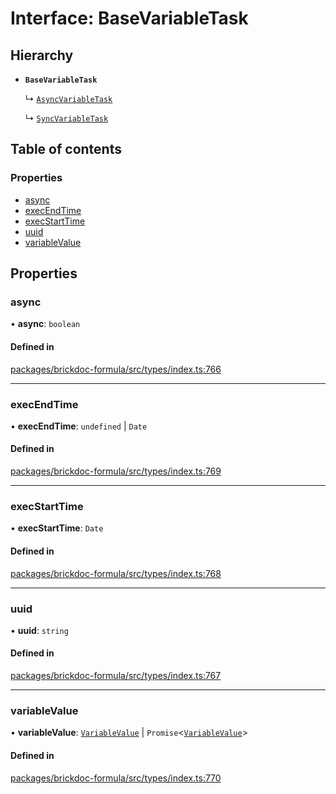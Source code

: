# Interface: BaseVariableTask

## Hierarchy

- **`BaseVariableTask`**

  ↳ [`AsyncVariableTask`](AsyncVariableTask.md)

  ↳ [`SyncVariableTask`](SyncVariableTask.md)

## Table of contents

### Properties

- [async](BaseVariableTask.md#async)
- [execEndTime](BaseVariableTask.md#execendtime)
- [execStartTime](BaseVariableTask.md#execstarttime)
- [uuid](BaseVariableTask.md#uuid)
- [variableValue](BaseVariableTask.md#variablevalue)

## Properties

### <a id="async" name="async"></a> async

• **async**: `boolean`

#### Defined in

[packages/brickdoc-formula/src/types/index.ts:766](https://github.com/brickdoc/brickdoc/blob/main/packages/brickdoc-formula/src/types/index.ts#L766)

___

### <a id="execendtime" name="execendtime"></a> execEndTime

• **execEndTime**: `undefined` \| `Date`

#### Defined in

[packages/brickdoc-formula/src/types/index.ts:769](https://github.com/brickdoc/brickdoc/blob/main/packages/brickdoc-formula/src/types/index.ts#L769)

___

### <a id="execstarttime" name="execstarttime"></a> execStartTime

• **execStartTime**: `Date`

#### Defined in

[packages/brickdoc-formula/src/types/index.ts:768](https://github.com/brickdoc/brickdoc/blob/main/packages/brickdoc-formula/src/types/index.ts#L768)

___

### <a id="uuid" name="uuid"></a> uuid

• **uuid**: `string`

#### Defined in

[packages/brickdoc-formula/src/types/index.ts:767](https://github.com/brickdoc/brickdoc/blob/main/packages/brickdoc-formula/src/types/index.ts#L767)

___

### <a id="variablevalue" name="variablevalue"></a> variableValue

• **variableValue**: [`VariableValue`](../README.md#variablevalue) \| `Promise`<[`VariableValue`](../README.md#variablevalue)\>

#### Defined in

[packages/brickdoc-formula/src/types/index.ts:770](https://github.com/brickdoc/brickdoc/blob/main/packages/brickdoc-formula/src/types/index.ts#L770)

